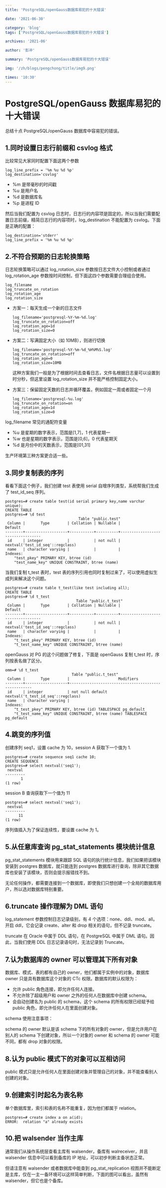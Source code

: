 ```yaml
---
title: 'PostgreSQL/openGauss数据库易犯的十大错误'

date: '2021-06-30'

category: 'blog'
tags: ['PostgreSQL/openGauss数据库易犯的十大错误']

archives: '2021-06'

author: '彭冲'

summary: 'PostgreSQL/openGauss数据库易犯的十大错误'

img: '/zh/blogs/pengchong/title/img9.png'

times: '10:30'
---
```


# PostgreSQL/openGauss 数据库易犯的十大错误<a name="ZH-CN_TOPIC_0000001171344149"></a>

总结十点 PostgreSQL/openGauss 数据库中容易犯的错误。

## 1.同时设置日志行前缀和 csvlog 格式<a name="section655520193120"></a>

比较常见大家同时配置下面这两个参数

```
log_line_prefix = '%m %u %d %p'
log_destination='csvlog'
```

- %m 是带毫秒的时间戳
- %u 是用户名
- %d 是数据库名
- %p 是进程 ID

然后当我们配置为 csvlog 日志时，日志行的内容项是固定的，所以当我们需要配置日志前缀，精简日志行的内容项时，log_destination 不能配置为 csvlog。下面是正确的配置：

```
log_destination='stderr'
log_line_prefix = '%m %u %d %p'
```

## 2.不符合预期的日志轮换策略<a name="section137107181319"></a>

日志轮换策略可以通过 log_rotation_size 参数按日志文件大小控制或者通过 log_rotation_age 参数按时间控制，但下面这四个参数需要合理组合使用。

```
log_filename
log_truncate_on_rotation
log_rotation_age
log_rotation_size
```

- 方案一：每天生成一个新的日志文件

  ```
  log_filename='postgresql-%Y-%m-%d.log'
  log_truncate_on_rotation=off
  log_rotation_age=1d
  log_rotation_size=0
  ```

- 方案二：写满固定大小（如 10MB），则进行切换

  ```
  log_filename='postgresql-%Y-%m-%d_%H%M%S.log'
  log_truncate_on_rotation=off
  log_rotation_age=0
  log_rotation_size=10MB
  ```

  这种方案我们一般是为了根据时间去查看日志，文件名根据日志量可以设置到时分秒，但这里设置 log_rotation_size 并不能严格控制固定大小。

- 方案三：保留固定天数的日志并循环覆盖，例如固定一周或者固定一个月

  ```
  log_filename='postgresql-%u.log'
  log_truncate_on_rotation=on
  log_rotation_age=1d
  log_rotation_size=0
  ```

log_filename 常见的通配符变量

- %u 是星期的数字表示，范围是\[1,7\]，1 代表星期一
- %w 也是星期的数字表示，范围是\[0,6\]，0 代表星期天
- %d 是月份中的天数表示，范围是\[01,31\]

生产环境第三种方案更合适一些。

## 3.同步复制表的序列<a name="section102507139150"></a>

看看下面这个例子，我们创建 test 表使用 serial 自增序列类型，系统帮我们生成了 test_id_seq 序列。

```
postgres=# create table test(id serial primary key,name varchar unique);
CREATE TABLE
postgres=# \d test
                                 Table "public.test"
 Column |       Type        | Collation | Nullable |             Default
--------+-------------------+-----------+----------+----------------------------------
 id     | integer           |           | not null | nextval('test_id_seq'::regclass)
 name   | character varying |           |          |
Indexes:
    "test_pkey" PRIMARY KEY, btree (id)
    "test_name_key" UNIQUE CONSTRAINT, btree (name)
```

当我们复制 t_test 表时，test 表的序列引用也同时复制过来了，可以使用虚拟生成列来解决这个问题。

```
postgres=# create table t_test(like test including all);
CREATE TABLE
postgres=# \d t_test
                                Table "public.t_test"
 Column |       Type        | Collation | Nullable |             Default
--------+-------------------+-----------+----------+----------------------------------
 id     | integer           |           | not null | nextval('test_id_seq'::regclass)
 name   | character varying |           |          |
Indexes:
    "t_test_pkey" PRIMARY KEY, btree (id)
    "t_test_name_key" UNIQUE CONSTRAINT, btree (name)
```

openGauss 对 PG 的这个问题做了修复，下面是 openGauss 复制 t_test 时，序列按表名做了区分。

```
omm=# \d t_test
                              Table "public.t_test"
 Column |       Type        |                      Modifiers
--------+-------------------+-----------------------------------------------------
 id     | integer           | not null default nextval('t_test_id_seq'::regclass)
 name   | character varying |
Indexes:
    "t_test_pkey" PRIMARY KEY, btree (id) TABLESPACE pg_default
    "t_test_name_key" UNIQUE CONSTRAINT, btree (name) TABLESPACE pg_default
```

## 4.跳变的序列值<a name="section9891139101618"></a>

创建序列 seq1，设置 cache 为 10，session A 获取下一个值为 1.

```
postgres=# create sequence seq1 cache 10;
CREATE SEQUENCE
postgres=# select nextval('seq1');
 nextval
---------
       1
(1 row)
```

session B 查询获取下一个值为 11

```
postgres=# select nextval('seq1');
 nextval
---------
      11
(1 row)
```

序列值插入为了保证连续性，要设置 cache 为 1。

## 5.从任意库查询 pg_stat_statements 模块统计信息<a name="section142441726131812"></a>

pg_stat_statements 模块用来跟踪 SQL 语句的执行统计信息，我们如果把该模块安装到 postgres 数据库，就只能连到 postgres 数据库进行查询，除非其它数据库也安装了该模块，否则会提示报错找不到。

无论任何操作，都需要连接到一个数据库，即使我们只想创建一个全局的数据库用户，所以选对数据库特别重要。

## 6.truncate 操作理解为 DML 语句<a name="section7659174131810"></a>

log_statement 参数控制日志记录级别，有 4 个选项：none、ddl、mod、all。开启 ddl，它会记录 create、alter 和 drop 相关的语句，但不记录 truncate。

truncate 在 Oracle 中属于 DDL 语句，在 PostgreSQL 中属于 DML 语句。因此，当我们使用 DDL 日志记录语句时，无法记录到 Truncate。

## 7.认为数据库的 owner 可以管理其下所有对象<a name="section7852105011814"></a>

数据库、模式、表的都有自己的 owner，他们都属于实例中的对象，数据库 owner 只是具有数据库这个对象的 CTc 权限。数据库的默认权限为：

- 允许 public 角色连接，即允许任何人连接。
- 不允许除了超级用户和 owner 之外的任何人在数据库中创建 schema。
- 会自动创建名为 public 的 schema，这个 schema 的所有权限已经赋予给 public 角色，即允许任何人在里面创建对象。

schema 使用注意事项：

schema 的 owner 默认是该 schema 下的所有对象的 owner，但是允许用户在别人的 schema 下创建对象，所以一个对象的 owner 和 schema 的 owner 可能不同，都有 drop 对象的权限。

## 8.认为 public 模式下的对象可以互相访问<a name="section15118172831910"></a>

public 模式只是允许任何人在里面创建对象并管理自己的对象，并不能查看别人创建的对象。

## 9.创建索引时起名为表名称<a name="section184121338191919"></a>

单个数据库里，索引和表的名称不能重复，因为他们都属于 relation。

```
postgres=# create index a on a(id);
ERROR:  relation "a" already exists
```

## 10.把 walsender 当作主库<a name="section12862857111916"></a>

通常我们从操作系统层查看主库有 walsender，备库有 walreceiver，并且 walsender 信息中可以看到备库的 IP 地址，可以初步判断主备状态正常。

但请注意有 walsender 或者数据库中能查到 pg_stat_replication 视图并不能断定是主库，仅在一主一备环境可以这样简单判断，下面的图可以看出，虽然有 walsender，但它也是个备库。

<!-- <img src='./figures/20210603-9b70ba89-658c-4902-818a-099c359808b4.png'> -->
